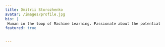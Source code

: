 ```yaml
---
title: Dmitrii Storozhenko
avatar: /images/profile.jpg
bio: |
 Human in the loop of Machine Learning. Passionate about the potential of AI to transform and improve our world, and dedicated to driving innovation and progress in the field to create positive and lasting change. 
featured: true


---
```

